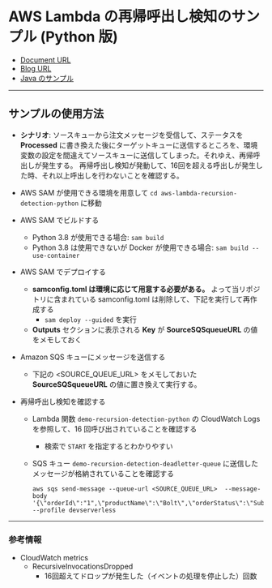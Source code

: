 # AWS Lambda の再帰呼出し検知のサンプル (Python 版)

* [Document URL](https://docs.aws.amazon.com/ja_jp/lambda/latest/dg/invocation-recursion.html)
* [Blog URL](https://aws.amazon.com/jp/blogs/compute/detecting-and-stopping-recursive-loops-in-aws-lambda-functions/)
* [Java のサンプル](https://github.com/aws-samples/aws-lambda-recursion-detection-sample)

---

## サンプルの使用方法
  - **シナリオ**: ソースキューから注文メッセージを受信して、ステータスを **Processed** に書き換えた後にターゲットキューに送信するところを、環境変数の設定を間違えてソースキューに送信してしまった。それゆえ、再帰呼出しが発生する。 再帰呼出し検知が発動して、16回を超える呼出しが発生した時、それ以上呼出しを行わないことを確認する。

  - AWS SAM が使用できる環境を用意して `cd aws-lambda-recursion-detection-python` に移動
  - AWS SAM でビルドする
    - Python 3.8 が使用できる場合: `sam build`
    - Python 3.8 は使用できないが Docker が使用できる場合: `sam build --use-container`
  - AWS SAM でデプロイする
    - **samconfig.toml は環境に応じて用意する必要がある。** よって当リポジトリに含まれている samconfig.toml は削除して、下記を実行して再作成する
        - `sam deploy --guided` を実行
    - **Outputs** セクションに表示される **Key** が **SourceSQSqueueURL** の値をメモしておく
  - Amazon SQS キューにメッセージを送信する
    - 下記の  <SOURCE_QUEUE_URL> をメモしておいた **SourceSQSqueueURL** の値に置き換えて実行する。
  - 再帰呼出し検知を確認する
    - Lambda 関数 `demo-recursion-detection-python` の CloudWatch Logs を参照して、16 回呼び出されていることを確認する
      - 検索で `START` を指定するとわかりやすい
    - SQS キュー `demo-recursion-detection-deadletter-queue` に送信したメッセージが格納されていることを確認する 

      ```
      aws sqs send-message --queue-url <SOURCE_QUEUE_URL>  --message-body '{\"orderId\":"1",\"productName\":\"Bolt\",\"orderStatus\":\"Submitted\"}' --profile devserverless

      ```
---
### 参考情報

* CloudWatch metrics
    * RecursiveInvocationsDropped 
      - 16回超えてドロップが発生した（イベントの処理を停止した）回数　

